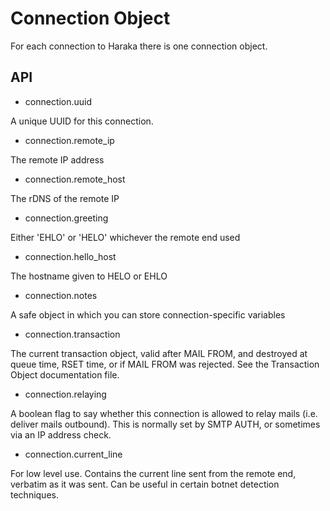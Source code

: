 Connection Object
=================

For each connection to Haraka there is one connection object.

API
---

* connection.uuid

A unique UUID for this connection.

* connection.remote_ip

The remote IP address

* connection.remote_host

The rDNS of the remote IP

* connection.greeting

Either 'EHLO' or 'HELO' whichever the remote end used

* connection.hello_host

The hostname given to HELO or EHLO

* connection.notes

A safe object in which you can store connection-specific variables

* connection.transaction

The current transaction object, valid after MAIL FROM, and destroyed at queue
time, RSET time, or if MAIL FROM was rejected. See the Transaction Object
documentation file.

* connection.relaying

A boolean flag to say whether this connection is allowed to relay mails (i.e.
deliver mails outbound). This is normally set by SMTP AUTH, or sometimes via
an IP address check.

* connection.current_line

For low level use. Contains the current line sent from the remote end,
verbatim as it was sent. Can be useful in certain botnet detection techniques.
